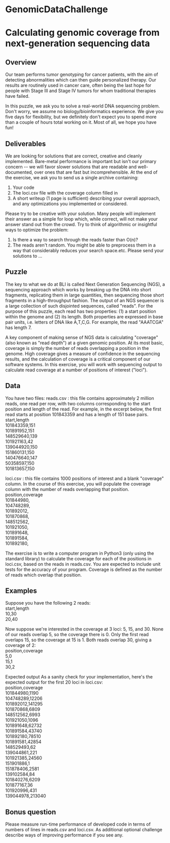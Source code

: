 # GenomicDataChallenge

# Calculating genomic coverage from next-generation sequencing data

## Overview
Our team performs tumor genotyping for cancer patients, with the aim of detecting abnormalities which can then guide personalized therapy. Our results are routinely used in cancer care, often being the last hope for people with Stage III and Stage IV tumors for whom traditional therapies have failed.

In this puzzle, we ask you to solve a real-world DNA sequencing problem. Don't worry, we assume no biology/bioinformatics experience. We give you five days for flexibility, but we definitely don't expect you to spend more than a couple of hours total working on it. Most of all, we hope you have fun!

## Deliverables
We are looking for solutions that are correct, creative and cleanly implemented. Bare-metal performance is important but isn't our primary concern -- we will favor slower solutions that are readable and well-documented, over ones that are fast but incomprehensible.
At the end of the exercise, we ask you to send us a single archive containing:
1. Your code
2. The loci.csv file with the coverage column filled in
3. A short writeup (1 page is sufficient) describing your overall approach, and any optimizations you implemented or considered.

Please try to be creative with your solution. Many people will implement their answer as a simple for loop which, while correct, will not make your answer stand out from the crowd. Try to think of algorithmic or insightful ways to optimize the problem:
1. Is there a way to search through the reads faster than O(n)?
2. The reads aren't random. You might be able to preprocess them in a way that considerably reduces your search space.etc.
Please send your solutions to ...

## Puzzle
The key to what we do at BLI is called Next Generation Sequencing (NGS), a sequencing approach which works by breaking up the DNA into short fragments, replicating them in large quantities, then sequencing those short fragments in a high-throughput fashion. The output of an NGS sequencer is a large collection of such disjointed sequences, called "reads". For the purpose of this puzzle, each read has two properties: 
(1) a start position within the genome and 
(2) its length. Both properties are expressed in base pair units, i.e. letters of DNA like A,T,C,G. For example, the read "AAATCGA" has length 7.

A key component of making sense of NGS data is calculating "coverage" (also known as "read depth") at a given genomic position. At its most basic, coverage is simply the number of reads overlapping a position in the genome. High coverage gives a measure of confidence in the sequencing results, and the calculation of coverage is a critical component of our software systems. In this exercise, you will work with sequencing output to calculate read coverage at a number of positions of interest ("loci").

## Data
You have two files:
reads.csv : this file contains approximately 2 million reads, one read per row, with two columns corresponding to the start position and length of the read. For example, in the excerpt below, the first read starts at position 101843359 and has a length of 151 base pairs.  
start,length  
101843359,151  
101891952,151  
148529640,139  
101921163,42  
139044920,150  
151860131,150  
140476640,147  
50358597,150  
101813657,150  

loci.csv : this file contains 1000 positions of interest and a blank "coverage" column. In the course of this exercise, you will populate the coverage column with the number of reads overlapping that position.  
position,coverage  
101844980,  
104748289,  
101892012,  
101870868,  
148512562,  
101921050,  
101891648,  
101891584,  
101892180,  

The exercise is to write a computer program in Python3 (only using the standard library) to calculate the coverage
for each of the positions in loci.csv, based on the reads in reads.csv. You are expected to include unit tests for the
accuracy of your program. Coverage is defined as the number of reads which overlap that position.

## Examples
Suppose you have the following 2 reads:  
start,length  
10,30  
20,40  

Now suppose we're interested in the coverage at 3 loci: 5, 15, and 30. None of our reads overlap 5, so the coverage there is 0. Only the first read overlaps 15, so the coverage at 15 is 1. Both reads overlap 30, giving a coverage of 2:  
position,coverage  
5,0  
15,1  
30,2  

Expected output
As a sanity check for your implementation, here's the expected output for the first 20 loci in loci.csv:  
position,coverage  
101844980,1190  
104748289,12206  
101892012,141295  
101870868,6809  
148512562,6993  
101921050,1096  
101891648,62732  
101891584,43740  
101892180,78510  
101891581,42854  
148529493,62  
139044861,221  
101921385,24560    
151901886,1  
151878406,2581  
139102584,84  
101840276,6209  
101877167,36  
101920996,431  
139044978,213040  

## Bonus question
Please measure run-time performance of developed code in terms of numbers of lines in reads.csv and loci.csv. As
additional optional challenge describe ways of improving performance if you see any.

